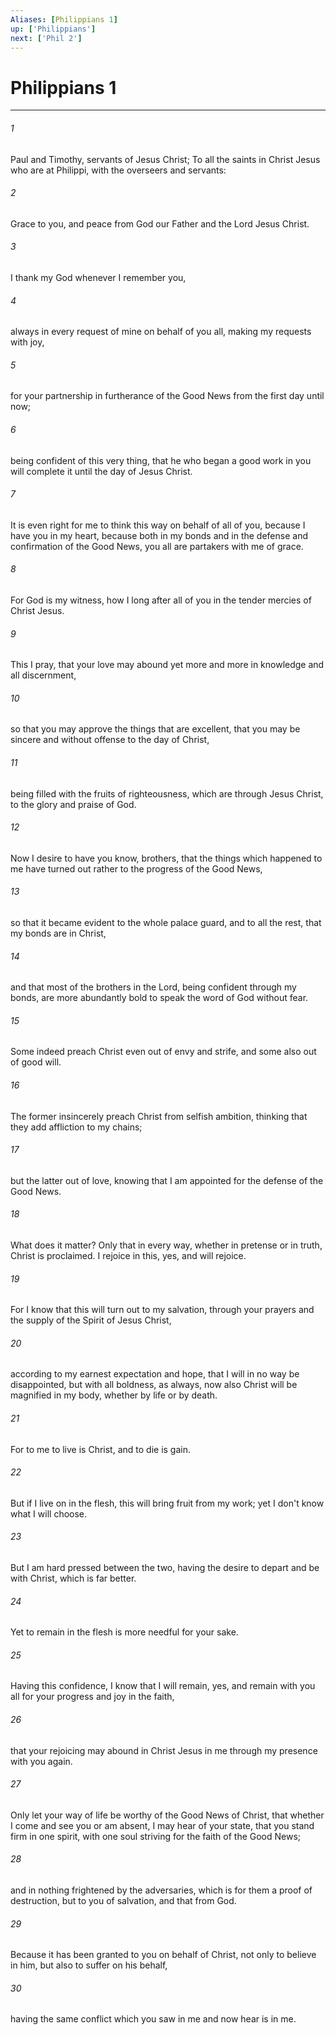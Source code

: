 ```yaml
---
Aliases: [Philippians 1]
up: ['Philippians']
next: ['Phil 2']
---
```

# Philippians 1
***





###### 1 

Paul and Timothy, servants of Jesus Christ; To all the saints in Christ Jesus who are at Philippi, with the overseers and servants: 



###### 2 

Grace to you, and peace from God our Father and the Lord Jesus Christ. 



###### 3 

I thank my God whenever I remember you, 



###### 4 

always in every request of mine on behalf of you all, making my requests with joy, 



###### 5 

for your partnership in furtherance of the Good News from the first day until now; 



###### 6 

being confident of this very thing, that he who began a good work in you will complete it until the day of Jesus Christ. 



###### 7 

It is even right for me to think this way on behalf of all of you, because I have you in my heart, because both in my bonds and in the defense and confirmation of the Good News, you all are partakers with me of grace. 



###### 8 

For God is my witness, how I long after all of you in the tender mercies of Christ Jesus. 



###### 9 

This I pray, that your love may abound yet more and more in knowledge and all discernment, 



###### 10 

so that you may approve the things that are excellent, that you may be sincere and without offense to the day of Christ, 



###### 11 

being filled with the fruits of righteousness, which are through Jesus Christ, to the glory and praise of God. 



###### 12 

Now I desire to have you know, brothers, that the things which happened to me have turned out rather to the progress of the Good News, 



###### 13 

so that it became evident to the whole palace guard, and to all the rest, that my bonds are in Christ, 



###### 14 

and that most of the brothers in the Lord, being confident through my bonds, are more abundantly bold to speak the word of God without fear. 



###### 15 

Some indeed preach Christ even out of envy and strife, and some also out of good will. 



###### 16 

The former insincerely preach Christ from selfish ambition, thinking that they add affliction to my chains; 



###### 17 

but the latter out of love, knowing that I am appointed for the defense of the Good News. 



###### 18 

What does it matter? Only that in every way, whether in pretense or in truth, Christ is proclaimed. I rejoice in this, yes, and will rejoice. 



###### 19 

For I know that this will turn out to my salvation, through your prayers and the supply of the Spirit of Jesus Christ, 



###### 20 

according to my earnest expectation and hope, that I will in no way be disappointed, but with all boldness, as always, now also Christ will be magnified in my body, whether by life or by death. 



###### 21 

For to me to live is Christ, and to die is gain. 



###### 22 

But if I live on in the flesh, this will bring fruit from my work; yet I don't know what I will choose. 



###### 23 

But I am hard pressed between the two, having the desire to depart and be with Christ, which is far better. 



###### 24 

Yet to remain in the flesh is more needful for your sake. 



###### 25 

Having this confidence, I know that I will remain, yes, and remain with you all for your progress and joy in the faith, 



###### 26 

that your rejoicing may abound in Christ Jesus in me through my presence with you again. 



###### 27 

Only let your way of life be worthy of the Good News of Christ, that whether I come and see you or am absent, I may hear of your state, that you stand firm in one spirit, with one soul striving for the faith of the Good News; 



###### 28 

and in nothing frightened by the adversaries, which is for them a proof of destruction, but to you of salvation, and that from God. 



###### 29 

Because it has been granted to you on behalf of Christ, not only to believe in him, but also to suffer on his behalf, 



###### 30 

having the same conflict which you saw in me and now hear is in me.
